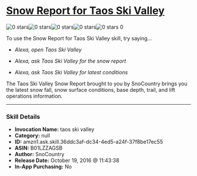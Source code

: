 # [Snow Report for Taos Ski Valley](http://alexa.amazon.com/#skills/amzn1.ask.skill.36ddc3af-dc34-4ed5-a24f-37f8be17ec55)
![0 stars](../../images/ic_star_border_black_18dp_1x.png)![0 stars](../../images/ic_star_border_black_18dp_1x.png)![0 stars](../../images/ic_star_border_black_18dp_1x.png)![0 stars](../../images/ic_star_border_black_18dp_1x.png)![0 stars](../../images/ic_star_border_black_18dp_1x.png) 0

To use the Snow Report for Taos Ski Valley skill, try saying...

* *Alexa, open Taos Ski Valley*

* *Alexa, ask Taos Ski Valley for the snow report*

* *Alexa, ask Taos Ski Valley for latest conditions*

The Taos Ski Valley Snow Report brought to you by SnoCountry brings you the latest snow fall, snow surface conditions,  base depth, trail, and lift operations information.

***

### Skill Details

* **Invocation Name:** taos ski valley
* **Category:** null
* **ID:** amzn1.ask.skill.36ddc3af-dc34-4ed5-a24f-37f8be17ec55
* **ASIN:** B01LZZAGSB
* **Author:** SnoCountry
* **Release Date:** October 19, 2016 @ 11:43:38
* **In-App Purchasing:** No
